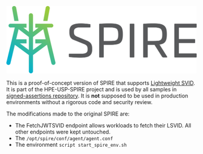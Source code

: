![SPIRE Logo](/doc/images/spire_logo.png)

This is a proof-of-concept version of SPIRE that supports [Lightweight SVID](https://docs.google.com/document/d/15rfAkzNTQa1ycs-fn9hyIYV5HbznPBsxB-f0vxhNJ24). It is part of the HPE-USP-SPIRE project and is used by all samples in [signed-assertions repository](https://github.com/HPE-USP-SPIRE/signed-assertions). It is **not** supposed to be used in production environments without a rigorous code and security review.  

The modifications made to the original SPIRE are:
- The FetchJWTSVID endpoint allows workloads to fetch their LSVID. All other endpoints were kept untouched.  
- The `/opt/spire/conf/agent/agent.conf`
- The environment `script start_spire_env.sh`
